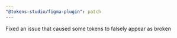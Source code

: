 ```yaml
---
"@tokens-studio/figma-plugin": patch
---
```


Fixed an issue that caused some tokens to falsely appear as broken
